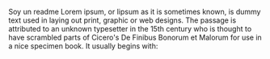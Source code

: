 Soy un readme Lorem ipsum, or lipsum as it is sometimes known, is dummy text used in laying 
out print, graphic or web designs. The passage is attributed to an unknown typesetter in the 
15th century who is thought to have scrambled parts of Cicero's De Finibus Bonorum 
et Malorum for use in a nice specimen book. It usually begins with:
